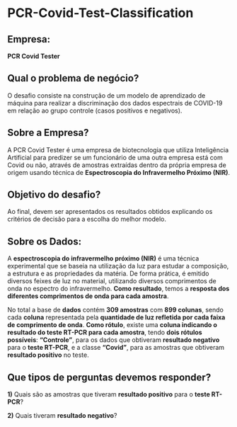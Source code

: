 # PCR-Covid-Test-Classification

## **Empresa:**

**PCR Covid Tester**


## **Qual o problema de negócio?**

O desafio consiste na construção de um modelo de aprendizado de máquina para realizar a discriminação dos dados espectrais de COVID-19 em relação ao grupo controle (casos positivos e negativos).


## **Sobre a Empresa?**

A PCR Covid Tester é uma empresa de biotecnologia que utiliza Inteligência Artificial para predizer se um funcionário de uma outra empresa está com Covid ou não, através de amostras extraídas dentro da própria empresa de origem usando técnica de **Espectroscopia do Infravermelho Próximo (NIR)**.


## **Objetivo do desafio?**

Ao final, devem ser apresentados os resultados obtidos explicando os critérios de decisão para a escolha do melhor modelo.


## **Sobre os Dados:**

A **espectroscopia do infravermelho próximo (NIR)** é uma técnica experimental que se baseia na utilização da luz para estudar a composição, a estrutura e as propriedades da matéria.
De forma prática, é emitido diversos feixes de luz no material, utilizando diversos
comprimentos de onda no espectro do infravermelho. **Como resultado**, temos a **resposta
dos diferentes comprimentos de onda para cada amostra**.

No total a base de **dados** contém **309 amostras** com **899 colunas**, sendo cada **coluna**
representada pela **quantidade de luz refletida por cada faixa de comprimento de onda**.
**Como rótulo**, existe uma **coluna indicando o resultado do teste RT-PCR para cada amostra**,
tendo **dois rótulos possíveis**: **“Controle”**, para os dados que obtiveram **resultado negativo**
para o **teste RT-PCR**, e a classe **“Covid”**, para as amostras que obtiveram **resultado positivo**
no teste.


## **Que tipos de perguntas devemos responder?**

**1)** Quais são as amostras que tiveram **resultado positivo** para o **teste RT-PCR**?

**2)** Quais tiveram **resultado negativo**?
